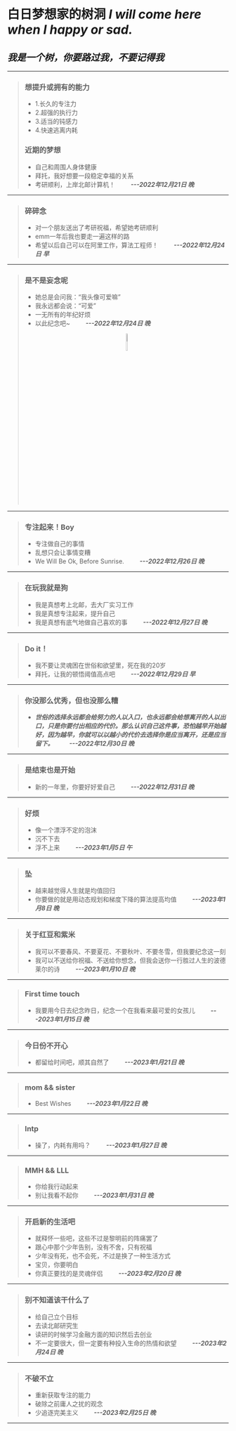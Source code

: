 # 白日梦想家的树洞 *I will come here when I happy or sad.*

## *我是一个树，你要路过我，不要记得我*



---
>### 想提升或拥有的能力
>* 1.长久的专注力
>* 2.超强的执行力
>* 3.适当的钝感力
>* 4.快速逃离内耗
>
>### 近期的梦想
>* 自己和周围人身体健康  
>* 拜托，我好想要一段稳定幸福的关系
>* 考研顺利，上岸北邮计算机！                &nbsp; &nbsp; &nbsp; &nbsp; ***---2022年12月21日 晚*** 
---


>### 碎碎念
>* 对一个朋友送出了考研祝福，希望她考研顺利
>* emm一年后我也要走一遍这样的路
>* 希望以后自己可以在阿里工作，算法工程师！       &nbsp; &nbsp; &nbsp; &nbsp; ***---2022年12月24日 早*** 
---
>### 是不是妄念呢
>* 她总是会问我：“我头像可爱嘛”
>* 我永远都会说：“可爱”
>* 一无所有的年纪好烦
>* 以此纪念吧~            &nbsp; &nbsp; &nbsp; &nbsp; ***---2022年12月24日 晚***
><div align="center">
><img src=https://user-images.githubusercontent.com/84625913/209437387-81e8ce85-e0e4-470c-b2f6-7ef1966d6021.jpg width=10% /> 
></div>

---
>### 专注起来！Boy
>* 专注做自己的事情
>* 乱想只会让事情变糟 
>* We Will Be Ok, Before Sunrise.                   &nbsp; &nbsp; &nbsp; &nbsp; ***---2022年12月26日 晚***
--- 
>### 在玩我就是狗
>* 我是真想考上北邮，去大厂实习工作
>* 我是真想专注起来，提升自己         
>* 我是真想有底气地做自己喜欢的事                    &nbsp; &nbsp; &nbsp; &nbsp; ***---2022年12月27日 晚***
---
>### Do it！  
>* 我不要让灵魂困在世俗和欲望里，死在我的20岁
>* 拜托，让我的顿悟阈值高点吧                        &nbsp; &nbsp; &nbsp; &nbsp; ***---2022年12月29日 早***
---
>### 你没那么优秀，但也没那么糟
>* ***世俗的选择永远都会给努力的人以入口，也永远都会给想离开的人以出口，只是你要付出相应的代价。那么认识自己这件事，恐怕越早开始越好，因为越早，你就可以以越小的代价去选择你是应当离开，还是应当留下。***                        &nbsp; &nbsp; &nbsp; &nbsp; ***---2022年12月30日 晚***

---
>### 是结束也是开始  
>* 新的一年里，你要好好爱自己                        &nbsp; &nbsp; &nbsp; &nbsp; ***---2022年12月31日 晚***
---
>### 好烦
>* 像一个漂浮不定的泡沫
>* 沉不下去
>* 浮不上来                                          &nbsp; &nbsp; &nbsp; &nbsp; ***---2023年1月5日 午***
---
>### 坠
>* 越来越觉得人生就是均值回归
>* 你要做的就是用动态规划和梯度下降的算法提高均值     &nbsp; &nbsp; &nbsp; &nbsp; ***---2023年1月8日 晚***
---
>### 关于红豆和紫米
>* 我可以不要春风、不要夏花、不要秋叶、不要冬雪，但我要纪念这一刻
>* 我可以不送给你祝福、不送给你想念，但我会送你一行胜过人生的波德莱尔的诗         &nbsp; &nbsp; &nbsp; &nbsp; ***---2023年1月10日 晚***
---
>### First time touch 
>* 我要用今日去纪念昨日，纪念一个在我看来最可爱的女孩儿                          &nbsp; &nbsp; &nbsp; &nbsp; ***---2023年1月15日 晚***
---
>### 今日份不开心 
>* 都留给时间吧，顺其自然了                                                     &nbsp; &nbsp; &nbsp; &nbsp; ***---2023年1月21日 晚***
---
>### mom && sister
>* Best Wishes                                                                  &nbsp; &nbsp; &nbsp; &nbsp; ***---2023年1月22日 晚***
---
>### Intp
>* 操了，内耗有用吗？                                                           &nbsp; &nbsp; &nbsp; &nbsp; ***---2023年1月27日 晚***
---
>### MMH && LLL
>* 你给我行动起来
>* 别让我看不起你                                                               &nbsp; &nbsp; &nbsp; &nbsp; ***---2023年1月31日 晚***
---
>### 开启新的生活吧
>* 就释怀一些吧，这些不过是黎明前的阵痛罢了
>* 跟心中那个少年告别，没有不舍，只有祝福
>* 少年没有死，也不会死，不过是换了一种生活方式
>* 宝贝，你要明白
>* 你真正要找的是灵魂伴侣                                                       &nbsp; &nbsp; &nbsp; &nbsp; ***---2023年2月20日 晚***
---
>### 别不知道该干什么了
>* 给自己立个目标
>* 去读北邮研究生
>* 读研的时候学习金融方面的知识然后去创业 
>* 不一定要很大，但一定要有种投入生命的热情和欲望                                &nbsp; &nbsp; &nbsp; &nbsp; ***---2023年2月24日 晚***
---
>### 不破不立
>* 重新获取专注的能力
>* 破除之前庸人之扰的观念
>* 少追逐完美主义                                                               &nbsp; &nbsp; &nbsp; &nbsp; ***---2023年2月25日 晚***
---
                                                 
